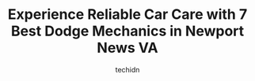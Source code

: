 ---
layout: ampstory
image: https://images.unsplash.com/photo-1484136063621-1acbc3b4ec98?ixlib=rb-4.0.3&ixid=MnwxMjA3fDB8MHxwaG90by1wYWdlfHx8fGVufDB8fHx8&auto=format&fit=crop&w=640&h=853&q=80
author: techidn
featured: false
description: Trust your vehicles maintenance and repairs to the 7 best Dodge Mechanic in Newport News VA, USA. With their extensive experience, cutting-edge technology, and commitment to customer satisf
title: Experience Reliable Car Care with 7 Best Dodge Mechanics in Newport News VA
cover:
   title: Experience Reliable Car Care with 7 Best Dodge Mechanics in Newport News VA
   subtitle: Rickpate
   background: https://images.unsplash.com/photo-1484136063621-1acbc3b4ec98?ixlib=rb-4.0.3&ixid=MnwxMjA3fDB8MHxwaG90by1wYWdlfHx8fGVufDB8fHx8&auto=format&fit=crop&w=640&h=853&q=80

pages: 
 - layout: thirds
   top: <h1>#1 B&L Automotive</h1>
   bottom: "<p>The best in The City, never had a technician take there time to explain in 100% details about our vehicles without trying to get over on me due to the fact that I am a wo</p>"
   background: https://www.knot35.com/toplist/wp-content/uploads/2023/06/best-dodge-mechanic-1-in-newport-news-va-1685834161.jpeg
   backgroundblur: true
 - layout: thirds
   top: <h1>#2 Bill Smiths Auto & Air</h1>
   bottom: "<p>11122 Jefferson Ave, Newport News, VA 23601, United States</p>"
   background: https://www.knot35.com/toplist/wp-content/uploads/2023/06/best-dodge-mechanic-2-in-newport-news-va-1685834161.jpeg
   cta:
      link: https://www.knot35.com/toplist/experience-reliable-car-care-with-7-best-dodge-mechanics-in-newport-news-va/
      text: Experience Reliable Car Care with 7 Best Dodge Mechanics in Newport News VA
 - layout: thirds
   top: <h1>#3 Economy Auto Repair & Tires</h1>
   bottom: "<p>9911 1/2 Jefferson Ave, Newport News, VA 23605, United States</p>"
   background: https://www.knot35.com/toplist/wp-content/uploads/2023/06/best-dodge-mechanic-3-in-newport-news-va-1685834162.jpeg
   cta:
      link: https://www.knot35.com/toplist/experience-reliable-car-care-with-7-best-dodge-mechanics-in-newport-news-va/
      text: Experience Reliable Car Care with 7 Best Dodge Mechanics in Newport News VA
 - layout: thirds
   top: <h1>#4 Leggett & Jones Auto Repair</h1>
   bottom: "<p>14380 Old Courthouse Way, Newport News, VA 23608, United States</p>"
   background: https://images.unsplash.com/photo-1564951434112-64d74cc2a2d7?ixlib=rb-4.0.3&ixid=MnwxMjA3fDB8MHxwaG90by1wYWdlfHx8fGVufDB8fHx8&auto=format&fit=crop&w=640&h=853&q=80
   cta:
      link: https://www.knot35.com/toplist/experience-reliable-car-care-with-7-best-dodge-mechanics-in-newport-news-va/
      text: Experience Reliable Car Care with 7 Best Dodge Mechanics in Newport News VA
 - layout: thirds
   top: <h1>#5 Goodes Automotive Inc</h1>
   bottom: "<p>9920 Jefferson Ave, Newport News, VA 23605, United States</p>"
   background: https://images.unsplash.com/photo-1541356665065-22676f35dd40?ixlib=rb-4.0.3&ixid=MnwxMjA3fDB8MHxwaG90by1wYWdlfHx8fGVufDB8fHx8&auto=format&fit=crop&w=640&h=853&q=80
   cta:
      link: https://www.knot35.com/toplist/experience-reliable-car-care-with-7-best-dodge-mechanics-in-newport-news-va/
      text: Experience Reliable Car Care with 7 Best Dodge Mechanics in Newport News VA
 - layout: thirds
   top: <h1>#6 A & E Automotive Repair</h1>
   bottom: "<p>13379 Warwick Blvd # A, Newport News, VA 23602, United States</p>"
   background: https://images.unsplash.com/photo-1620421680010-0766ff230392?ixlib=rb-4.0.3&ixid=MnwxMjA3fDB8MHxwaG90by1wYWdlfHx8fGVufDB8fHx8&auto=format&fit=crop&w=640&h=853&q=80
   cta:
      link: https://www.knot35.com/toplist/experience-reliable-car-care-with-7-best-dodge-mechanics-in-newport-news-va/
      text: Experience Reliable Car Care with 7 Best Dodge Mechanics in Newport News VA
 - layout: thirds
   top: <h1>#7 Dons Automotive</h1>
   bottom: "<p>13448 Warwick Blvd, Newport News, VA 23602, United States</p>"
   background: https://images.unsplash.com/photo-1547366785-564103df7e13?ixlib=rb-4.0.3&ixid=MnwxMjA3fDB8MHxwaG90by1wYWdlfHx8fGVufDB8fHx8&auto=format&fit=crop&w=640&h=853&q=80
   cta:
      link: https://www.knot35.com/toplist/experience-reliable-car-care-with-7-best-dodge-mechanics-in-newport-news-va/
      text: Experience Reliable Car Care with 7 Best Dodge Mechanics in Newport News VA
 - layout: thirds
   middle: Continue reading...
   background: https://images.unsplash.com/photo-1489648022186-8f49310909a0?ixlib=rb-4.0.3&ixid=MnwxMjA3fDB8MHxwaG90by1wYWdlfHx8fGVufDB8fHx8&auto=format&fit=crop&w=640&h=853&q=80
   cta:
      link: https://www.knot35.com/toplist/experience-reliable-car-care-with-7-best-dodge-mechanics-in-newport-news-va/
      text: Experience Reliable Car Care with 7 Best Dodge Mechanics in Newport News VA
      
---